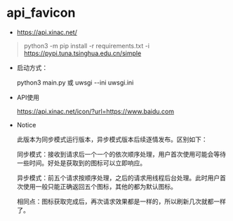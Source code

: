 # api_favicon

- https://api.xinac.net/

> python3 -m pip install -r requirements.txt -i https://pypi.tuna.tsinghua.edu.cn/simple

- 启动方式：
  
  python3 main.py 或 uwsgi --ini uwsgi.ini

- API使用

  https://api.xinac.net/icon/?url=https://www.baidu.com

- Notice

  此版本为同步模式运行版本，异步模式版本后续逐情发布。区别如下：

  同步模式：接收到请求后一个一个的依次顺序处理，用户首次使用可能会等待一些时间。好处是获取到的图标可以立即响应。

  异步模式：前五个请求按顺序处理，之后的请求用线程后台处理。此时用户首次使用一般只能正确返回五个图标，其他的都为默认图标。

  相同点：图标获取完成后，再次请求效果都是一样的，所以刷新几次就都一样了。